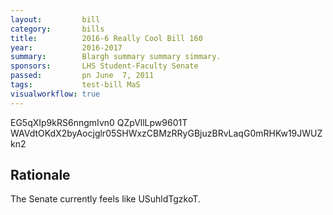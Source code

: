 ```yaml
---
layout:         bill
category:       bills
title:          2016-6 Really Cool Bill 160
year:           2016-2017
summary:        Blargh summary summary simmary.
sponsors:       LHS Student-Faculty Senate
passed:         pn June  7, 2011
tags:           test-bill MaS
visualworkflow: true
---
```



EG5qXIp9kRS6nngmIvn0 QZpVllLpw9601T WAVdtOKdX2byAocjglr05SHWxzCBMzRRyGBjuzBRvLaqG0mRHKw19JWUZkn2 




Rationale
---------
The Senate currently feels like USuhldTgzkoT.
